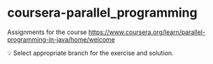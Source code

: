 # coursera-parallel_programming
Assignments for the course https://www.coursera.org/learn/parallel-programming-in-java/home/welcome

:bulb: Select appropriate branch for the exercise and solution.

